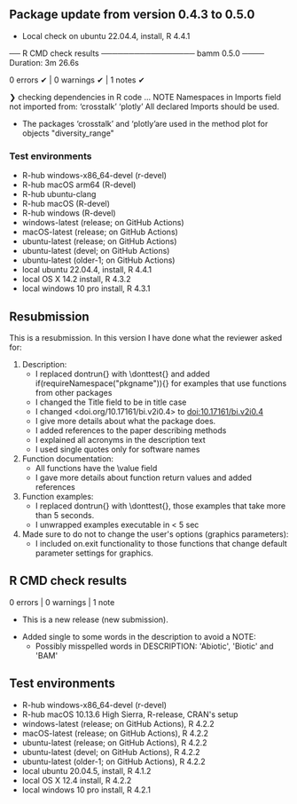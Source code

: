## Package update from version 0.4.3 to 0.5.0

* Local check on ubuntu 22.04.4, install, R 4.4.1

── R CMD check results ───────────────── bamm 0.5.0 ────
Duration: 3m 26.6s

0 errors ✔ | 0 warnings ✔ | 1 notes ✔

❯ checking dependencies in R code ... NOTE
  Namespaces in Imports field not imported from:
    ‘crosstalk’ ‘plotly’
    All declared Imports should be used.

* The packages ‘crosstalk’ and ‘plotly’are used in the method plot for 
  objects "diversity_range"

### Test environments

- R-hub windows-x86_64-devel (r-devel)
- R-hub  macOS arm64 (R-devel)
- R-hub ubuntu-clang
- R-hub  macOS (R-devel)
- R-hub  windows (R-devel)
- windows-latest (release; on GitHub Actions)
- macOS-latest (release; on GitHub Actions)
- ubuntu-latest (release; on GitHub Actions)
- ubuntu-latest (devel; on GitHub Actions)
- ubuntu-latest (older-1; on GitHub Actions)
- local ubuntu 22.04.4, install, R 4.4.1
- local OS X 14.2 install, R 4.3.2
- local windows 10 pro install, R 4.3.1


## Resubmission

This is a resubmission. In this version I have done what the reviewer asked for:
 
 1) Description: 
     - I replaced dontrun{} with \donttest{} and added 
     if(requireNamespace("pkgname")){} for examples that use functions from
     other packages
     - I changed the Title field to be in title case
     - I changed <doi.org/10.17161/bi.v2i0.4> to <doi:10.17161/bi.v2i0.4>
     - I give more details about what the package does.
     - I added references to the paper describing methods
     - I explained all acronyms in the description text
     - I used single quotes only for software names
 2) Function documentation:
     - All functions have the \value field
     - I gave more details about function return values and added references
 3) Function examples:
     - I replaced dontrun{} with \donttest{}, those examples that take more than 
     5 seconds.
     - I unwrapped examples executable in < 5 sec
 4) Made sure to do not to change the user's options (graphics parameters):
     - I included on.exit functionality to those functions that change 
     default parameter settings for graphics.

## R CMD check results

0 errors | 0 warnings | 1 note

* This is a new release (new submission).

- Added single to some words in the description to avoid a NOTE:
    - Possibly misspelled words in DESCRIPTION: 'Abiotic', 'Biotic' and 'BAM'

## Test environments

- R-hub windows-x86_64-devel (r-devel)
- R-hub  macOS 10.13.6 High Sierra, R-release, CRAN's setup
- windows-latest (release; on GitHub Actions), R 4.2.2
- macOS-latest (release; on GitHub Actions), R 4.2.2
- ubuntu-latest (release; on GitHub Actions), R 4.2.2
- ubuntu-latest (devel; on GitHub Actions), R 4.2.2
- ubuntu-latest (older-1; on GitHub Actions), R 4.2.2
- local ubuntu 20.04.5, install, R 4.1.2
- local OS X 12.4 install, R 4.2.2
- local windows 10 pro install, R 4.2.1

